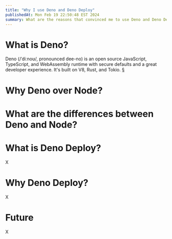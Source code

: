 ```yaml
---
title: "Why I use Deno and Deno Deploy"
publishedAt: Mon Feb 19 22:50:48 EST 2024
summary: What are the reasons that convinced me to use Deno and Deno Deploy for my small and large projects.
---
```


# What is Deno?

Deno (/ˈdiːnoʊ/, pronounced dee-no) is an open source JavaScript, TypeScript, and WebAssembly runtime with secure defaults and a great developer experience. It's built on V8, Rust, and Tokio. [§](https://docs.deno.com/runtime/manual)

# Why Deno over Node?



# What are the differences between Deno and Node?



# What is Deno Deploy?

X

# Why Deno Deploy?

X

# Future

X
